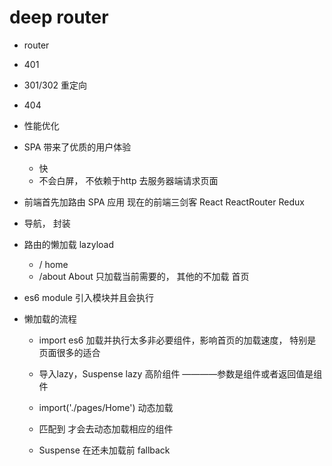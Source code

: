 # deep router

- router
- 401 
- 301/302 重定向
- 404
- 性能优化

- SPA 带来了优质的用户体验
    - 快
    - 不会白屏， 不依赖于http 去服务器端请求页面
- 前端首先加路由 SPA 应用
    现在的前端三剑客
    React 
    ReactRouter
    Redux
- 导航， 封装
- 路由的懒加载
    lazyload
    - / home
    - /about About
    只加载当前需要的，
    其他的不加载
    首页
- es6 module 引入模块并且会执行
- 懒加载的流程
    - import es6 加载并执行太多非必要组件，影响首页的加载速度，
    特别是页面很多的适合


    - 导入lazy，Suspense
        lazy 高阶组件 ————参数是组件或者返回值是组件
    - import('./pages/Home') 动态加载
    - <Route/> 匹配到 才会去动态加载相应的组件
    - Suspense 在还未加载前 fallback
      